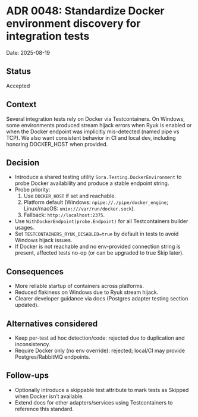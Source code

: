 # ADR 0048: Standardize Docker environment discovery for integration tests

Date: 2025-08-19

## Status
Accepted

## Context

Several integration tests rely on Docker via Testcontainers. On Windows, some environments produced stream hijack errors when Ryuk is enabled or when the Docker endpoint was implicitly mis-detected (named pipe vs TCP). We also want consistent behavior in CI and local dev, including honoring DOCKER_HOST when provided.

## Decision

- Introduce a shared testing utility `Sora.Testing.DockerEnvironment` to probe Docker availability and produce a stable endpoint string.
- Probe priority:
  1) Use `DOCKER_HOST` if set and reachable.
  2) Platform default (Windows: `npipe://./pipe/docker_engine`; Linux/macOS: `unix:///var/run/docker.sock`).
  3) Fallback: `http://localhost:2375`.
- Use `WithDockerEndpoint(probe.Endpoint)` for all Testcontainers builder usages.
- Set `TESTCONTAINERS_RYUK_DISABLED=true` by default in tests to avoid Windows hijack issues.
- If Docker is not reachable and no env-provided connection string is present, affected tests no-op (or can be upgraded to true Skip later).

## Consequences

- More reliable startup of containers across platforms.
- Reduced flakiness on Windows due to Ryuk stream hijack.
- Clearer developer guidance via docs (Postgres adapter testing section updated).

## Alternatives considered

- Keep per-test ad hoc detection/code: rejected due to duplication and inconsistency.
- Require Docker only (no env override): rejected; local/CI may provide Postgres/RabbitMQ endpoints.

## Follow-ups

- Optionally introduce a skippable test attribute to mark tests as Skipped when Docker isn’t available.
- Extend docs for other adapters/services using Testcontainers to reference this standard.
